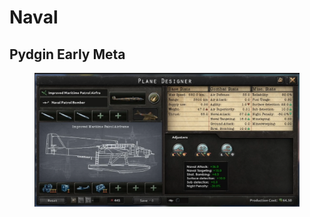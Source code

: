 # Naval

## Pydgin Early Meta

<figure><img src="../../.gitbook/assets/naval-pydgin_early.png" alt=""><figcaption></figcaption></figure>
